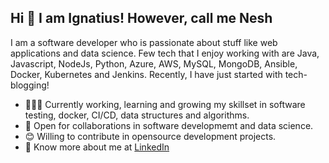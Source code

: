 ## Hi 👋 I am Ignatius! However, call me Nesh  

I am a software developer who is passionate about stuff like web applications and data science. Few tech that I enjoy working with are Java, Javascript, NodeJs, Python, Azure, AWS, MySQL, MongoDB, Ansible, Docker, Kubernetes and Jenkins. Recently, I have just started with tech-blogging!

- 👨🏽‍💻 Currently working, learning and growing my skillset in software testing, docker, CI/CD, data structures and algorithms.
- 🤝 Open for collaborations in software developmemt and data science.
- 😊 Willing to contribute in opensource development projects.
- 👨 Know more about me at [LinkedIn](https://www.linkedin.com/in/ignatius-ojiambo-a56b2146) 
